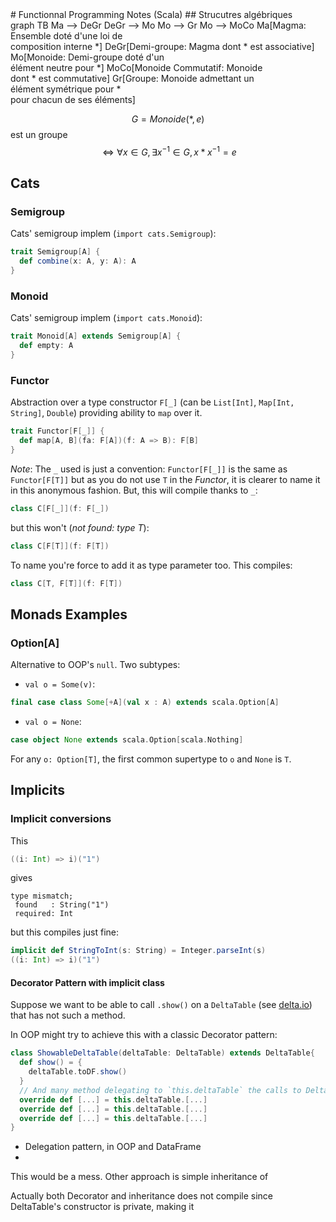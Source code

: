 <!--NOTE HEAD START-->
<link rel="icon" type="image/png" href="./imgs/favicon_db.png" />
<script src="https://cdnjs.cloudflare.com/ajax/libs/mermaid/8.0.0/mermaid.min.js"></script>
<script type="text/x-mathjax-config">MathJax.Hub.Config({tex2jax: {skipTags: ['script', 'noscript','style', 'textarea', 'pre'],inlineMath: [['$','$']]}});</script>
<script src="https://cdn.mathjax.org/mathjax/latest/MathJax.js?config=TeX-AMS-MML_HTMLorMML" type="text/javascript"></script>
<script>document.body.style.background = "#f2f2f2";</script>
<!--NOTE HEAD END-->
# Functionnal Programming Notes (Scala)
## Strucutres algébriques
<div class="mermaid">
graph TB
Ma --> DeGr
DeGr --> Mo
Mo --> Gr
Mo --> MoCo
Ma[Magma: Ensemble doté d'une loi de<br/>composition interne *]
DeGr[Demi-groupe: Magma dont * est associative]
Mo[Monoide: Demi-groupe doté d'un<br/>élément neutre pour *]
MoCo[Monoide Commutatif: Monoide<br/>dont * est commutative]
Gr[Groupe: Monoide admettant un<br/>élément symétrique pour *<br/>pour chacun de ses éléments]
</div>

$$G=Monoide(*,e)$$
est un groupe $$\Leftrightarrow \forall x\in G,\exists x^{-1}\in G,x*x^{-1}=e$$

## Cats
### Semigroup
Cats' semigroup implem (`import cats.Semigroup`):
```scala
trait Semigroup[A] {
  def combine(x: A, y: A): A
}
```
### Monoid
Cats' semigroup implem (`import cats.Monoid`):
```scala
trait Monoid[A] extends Semigroup[A] {
  def empty: A
}
```
### Functor
Abstraction over a type constructor `F[_]` (can be `List[Int]`, `Map[Int, String]`, `Double`) providing ability to `map` over it. 

```scala
trait Functor[F[_]] {
  def map[A, B](fa: F[A])(f: A => B): F[B]
}
```
*Note*: The `_` used is just a convention: `Functor[F[_]]` is the same as `Functor[F[T]]` but as you do not use `T` in the *Functor*, it is clearer to name it in this anonymous fashion. 
But, this will compile thanks to `_`:
```scala
class C[F[_]](f: F[_])
```
but this won't (*not found: type T*):
```scala
class C[F[T]](f: F[T])
```
To name you're force to add it as type parameter too. This compiles:
```scala
class C[T, F[T]](f: F[T])
```

## Monads Examples
### Option[A]
Alternative to OOP's `null`.
Two subtypes:
- `val o = Some(v)`:
```scala
final case class Some[+A](val x : A) extends scala.Option[A]
```
- `val o = None`:
```scala
case object None extends scala.Option[scala.Nothing]
```
For any `o: Option[T]`, the first common supertype to `o` and `None` is `T`.


## Implicits
### Implicit conversions
This
```scala
((i: Int) => i)("1")
```
gives
```
type mismatch;
 found   : String("1")
 required: Int
```
but this compiles just fine:
```scala
implicit def StringToInt(s: String) = Integer.parseInt(s)
((i: Int) => i)("1")
```

#### Decorator Pattern with implicit class
Suppose we want to be able to call `.show()` on a `DeltaTable` (see [delta.io](delta.io)) that has not such a method. 

In OOP might try to achieve this with a classic Decorator pattern:
```scala
class ShowableDeltaTable(deltaTable: DeltaTable) extends DeltaTable{  
  def show() = {  
    deltaTable.toDF.show()  
  }  
  // And many method delegating to `this.deltaTable` the calls to DeltaTable's behaviors.
  override def [...] = this.deltaTable.[...]
  override def [...] = this.deltaTable.[...]
  override def [...] = this.deltaTable.[...]
}
```
- Delegation pattern, in OOP and DataFrame
- 
This would be a mess. Other approach is simple inheritance of 

Actually both Decorator and inheritance does not compile since DeltaTable's constructor is private, making it 
<!--stackedit_data:
eyJoaXN0b3J5IjpbLTE5MTQ1MDA1OTgsLTg0MTk4MjY5OF19
-->